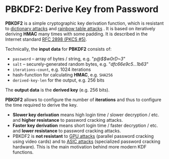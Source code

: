# PBKDF2: Derive Key from Password

**PBKDF2** is a simple cryptographic key derivation function, which is resistant to [dictionary attacks](https://en.wikipedia.org/wiki/Dictionary_attack) and [rainbow table attacks](https://en.wikipedia.org/wiki/Rainbow_table) . It is based on iteratively deriving **HMAC** many times with some padding. It is described in the Internet standard [RFC 2898 (PKCS #5)](http://ietf.org/rfc/rfc2898.txt).

Technically, the **input data** for **PBKDF2** consists of:
 - `password` – array of bytes / string, e.g. "_p@$$w0rD~3_"
 - `salt` – securely-generated random bytes, e.g. "_dfc66e9c5…1b63_"
 - `iterations-count`, e.g. 1024 iterations
 - hash-function for calculating **HMAC**, e.g. `SHA256`
 - `derived-key-len` for the output, e.g. 256 bits

The **output data** is the **derived key** (e.g. 256 bits).

**PBKDF2** allows to configure the number of **iterations** and thus to configure the time required to derive the key.
 - **Slower key derivation** means high login time / slower decryption / etc. and **higher resistance** to password cracking attacks.
 - **Faster key derivation** means short login time / faster decryption / etc. and **lower resistance** to password cracking attacks.
 - PBKDF2 is **not resistant** to [GPU attacks](https://security.stackexchange.com/questions/118147/how-are-gpus-used-in-brute-force-attacks) (parallel password cracking using video cards) and to [ASIC attacks](https://en.wikipedia.org/wiki/Custom_hardware_attack) (specialized password cracking hardware). This is the main motivation behind more modern KDF functions.